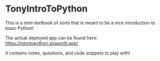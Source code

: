 # TonyIntroToPython

This is a mini-textbook of sorts that is meant to be a nice introduction to basic Python! 

The actual deployed app can be found here: https://introtopython.streamlit.app/

It contains notes, questions, and code snippets to play with!
